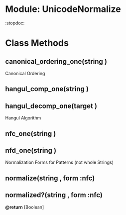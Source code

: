 # Module: UnicodeNormalize
    

:stopdoc:


# Class Methods
## canonical_ordering_one(string ) [](#method-c-canonical_ordering_one)
Canonical Ordering
## hangul_comp_one(string ) [](#method-c-hangul_comp_one)
## hangul_decomp_one(target ) [](#method-c-hangul_decomp_one)
Hangul Algorithm
## nfc_one(string ) [](#method-c-nfc_one)
## nfd_one(string ) [](#method-c-nfd_one)
Normalization Forms for Patterns (not whole Strings)
## normalize(string , form :nfc) [](#method-c-normalize)
## normalized?(string , form :nfc) [](#method-c-normalized?)
**@return** [Boolean] 


